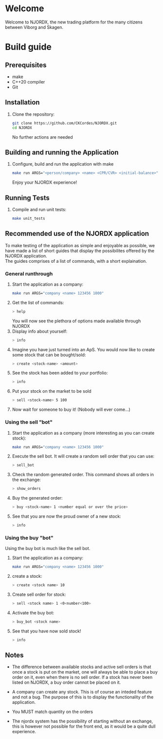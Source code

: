 # Welcome
Welcome to NJORDX, the new trading platform for the many citizens between Viborg and Skagen.
# Build guide
## Prerequisites
- make
- C++20 compiler
- Git

## Installation
1. Clone the repository:
    ```sh
    git clone https://github.com/CKCordes/NJORDX.git
    cd NJORDX
    ```
    No further actions are needed
## Building and running the Application
1. Configure, build and run the application with make
    ```sh
    make run ARGS="<person/company> <name> <CPR/CVR> <initial-balance>"
    ```
    Enjoy your NJORDX experience!
## Running Tests
1. Compile and run unit tests:
    ```sh
    make unit_tests
    ```
## Recommended use of the NJORDX application
To make testing of the application as simple and enjoyable as possible, we have made a list of short guides that display the possibilites offered by the NJORDX application. \
The guides comprises of a list of commands, with a short explaination.

### General runthrough 
1. Start the application as a company:
    ```sh
    make run ARGS="company <name> 123456 1000"
    ```
2. Get the list of commands:
    ```sh
    > help
    ```
    You will now see the plethora of options made available through NJORDX
3. Display info about yourself:
    ```sh
    > info
    ```
4. Imagine you have just turned into an ApS. You would now like to create some stock that can be bought/sold:
    ```sh
    > create <stock-name> <amount>
    ```
5. See the stock has been added to your portfolio:
    ```sh
    > info
    ```
6. Put your stock on the market to be sold
    ```sh
    > sell <stock-name> 5 100
    ```
7. Now wait for someone to buy it! (Nobody will ever come...)

### Using the sell "bot"
1. Start the application as a company (more interesting as you can create stock):
    ```sh
    make run ARGS="company <name> 123456 1000"
    ```
2. Execute the sell bot. It will create a random sell order that you can use:
    ```sh
    > sell_bot
    ```
3. Check the random generated order. This command shows all orders in the exchange:
    ```sh
    > show_orders
    ```
4. Buy the generated order:
    ```sh
    > buy <stock-name> 1 <number equal or over the price>
    ```
5. See that you are now the proud owner of a new stock:
    ```sh
    > info
    ```

### Using the buy "bot"
Using the buy bot is much like the sell bot. 
1. Start the application as a company:
    ```sh
    make run ARGS="company <name> 123456 1000"
    ```
2. create a stock:
    ```sh
    > create <stock name> 10
    ```
3. Create sell order for stock:
    ```sh
    > sell <stock name> 1 <0<number<100>
    ```
4. Activate the buy bot:
    ```sh
    > buy_bot <stock name>
    ```
5. See that you have now sold stock!
    ```sh
    > info
    ```

## Notes
 - The difference between available stocks and active sell orders is that once a stock is put on the market, one will always be able to place a buy order on it, even when there is no sell order. If a stock has never been listed on NJORDX, a buy order cannot be placed on it.

  - A company can create any stock. This is of course an inteded feature and not a bug. The purpose of this is to display the functionality of the application.

 - You MUST match quantity on the orders

 - The njordx system has the possibility of starting without an exchange, this is however not possible for the front end, as it would be a quite dull experience.